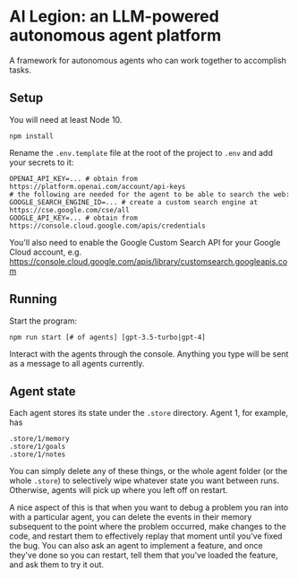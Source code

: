 # AI Legion: an LLM-powered autonomous agent platform

A framework for autonomous agents who can work together to accomplish tasks.

## Setup

You will need at least Node 10.

```
npm install
```

Rename the `.env.template` file at the root of the project to `.env` and add your secrets to it:

```
OPENAI_API_KEY=... # obtain from https://platform.openai.com/account/api-keys
# the following are needed for the agent to be able to search the web:
GOOGLE_SEARCH_ENGINE_ID=... # create a custom search engine at https://cse.google.com/cse/all
GOOGLE_API_KEY=... # obtain from https://console.cloud.google.com/apis/credentials
```

You'll also need to enable the Google Custom Search API for your Google Cloud account, e.g. <https://console.cloud.google.com/apis/library/customsearch.googleapis.com>

## Running

Start the program:

```
npm run start [# of agents] [gpt-3.5-turbo|gpt-4]
```

Interact with the agents through the console. Anything you type will be sent as a message to all agents currently.

## Agent state

Each agent stores its state under the `.store` directory. Agent 1, for example, has

```
.store/1/memory
.store/1/goals
.store/1/notes
```

You can simply delete any of these things, or the whole agent folder (or the whole `.store`) to selectively wipe whatever state you want between runs. Otherwise, agents will pick up where you left off on restart.

A nice aspect of this is that when you want to debug a problem you ran into with a particular agent, you can delete the events in their memory subsequent to the point where the problem occurred, make changes to the code, and restart them to effectively replay that moment until you've fixed the bug. You can also ask an agent to implement a feature, and once they've done so you can restart, tell them that you've loaded the feature, and ask them to try it out.

